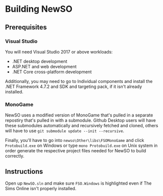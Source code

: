 # Building NewSO

## Prerequisites

### Visual Studio

You will need Visual Studio 2017 or above workloads:

- .NET desktop development
- ASP.NET and web development
- .NET Core cross-platform development

Additionally, you may need to go to Individual components and install the .NET Framework 4.7.2 and SDK and targeting pack, if it isn't already installed.

### MonoGame

NewSO uses a modified version of MonoGame that's pulled in a separate repostiry that's pulled in with a submodule. Github Desktop users will have these submodules automatically and recursively fetched and cloned, others will have to use ``git submodule update --init --recursive``.

Finally, you'll have to go into ``newso\Other\libs\FSOMonoGame`` and click ``Protobuild.exe`` on Windows or type ``mono Protobuild.exe`` on Unix system in order generate the respective project files needed for NewSO to build correctly.


## Instructions

Open up ``NewSO.sln`` and make sure ``FSO.Windows`` is highlighted even if The Sims Online isn't properly installed.
